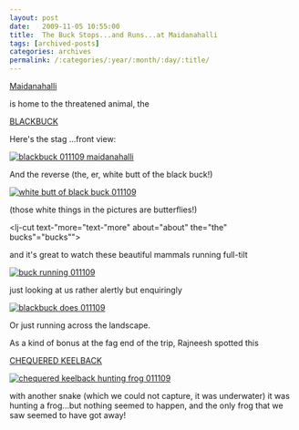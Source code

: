 ```yaml
---
layout: post
date:	2009-11-05 10:55:00
title:  The Buck Stops...and Runs...at Maidanahalli
tags: [archived-posts]
categories: archives
permalink: /:categories/:year/:month/:day/:title/
---
```

<a href="http://wildindia.wikia.com/wiki/Mydenahalli_Blackbuck_Reserve"> Maidanahalli </a>

is home to the threatened animal, the

<a href="http://en.wikipedia.org/wiki/Blackbuck"> BLACKBUCK </a>

Here's the stag ...front view:


<a href="http://s562.photobucket.com/albums/ss67/pugaippadam/?action=view&amp;current=IMG_8999.jpg" target="_blank"><img src="http://i562.photobucket.com/albums/ss67/pugaippadam/IMG_8999.jpg" border="0" alt="blackbuck 011109 maidanahalli"></a>


And the reverse (the, er, white butt of the black buck!)


<a href="http://s562.photobucket.com/albums/ss67/pugaippadam/?action=view&amp;current=IMG_9005.jpg" target="_blank"><img src="http://i562.photobucket.com/albums/ss67/pugaippadam/IMG_9005.jpg" border="0" alt="white butt of black buck 011109"></a>

(those white things in the pictures are butterflies!)


<lj-cut text-"more="text-&quot;more" about="about" the="the" bucks"="bucks&quot;">


and it's great to watch these beautiful mammals running full-tilt


<a href="http://s562.photobucket.com/albums/ss67/pugaippadam/?action=view&amp;current=IMG_8956-1.jpg" target="_blank"><img src="http://i562.photobucket.com/albums/ss67/pugaippadam/IMG_8956-1.jpg" border="0" alt="buck running 011109"></a>


just looking at us rather alertly but enquiringly


<a href="http://s562.photobucket.com/albums/ss67/pugaippadam/?action=view&amp;current=IMG_8969-1.jpg" target="_blank"><img src="http://i562.photobucket.com/albums/ss67/pugaippadam/IMG_8969-1.jpg" border="0" alt="blackbuck does 011109"></a>


Or just running across the landscape.


<lj-embed id="132"/>



As a kind of bonus at the fag end of the trip, Rajneesh spotted this 

<a href="http://en.wikipedia.org/wiki/Xenochrophis_piscator"> CHEQUERED KEELBACK </a>



<a href="http://s562.photobucket.com/albums/ss67/pugaippadam/?action=view&amp;current=IMG_9025.jpg" target="_blank"><img src="http://i562.photobucket.com/albums/ss67/pugaippadam/IMG_9025.jpg" border="0" alt="chequered keelback hunting frog 011109"></a>


with another snake (which we could not capture, it was underwater) it was hunting a frog...but nothing seemed to happen, and the only frog that we saw seemed to have got away!



<lj-embed id="133"/>

</lj-cut>
